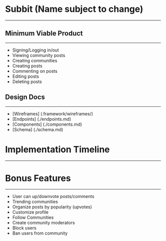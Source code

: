 # Subbit (Name subject to change)
---

## Minimum Viable Product
---

* Signing/Logging in/out
* Viewing community posts
* Creating communities
* Creating posts
* Commenting on posts
* Editing posts
* Deleting posts

## Design Docs
---
* [Wireframes] (.framework/wireframes/)
* [Endpoints] (./endpoints.md)
* [Components] (./components.md)
* [Schema] (./schema.md)

# Implementation Timeline
---

# Bonus Features
---
* User can up/downvote posts/comments
* Trending communities
* Organize posts by popularity (upvotes)
* Customize profile
* Follow Communities
* Create community moderators
* Block users
* Ban users from community

